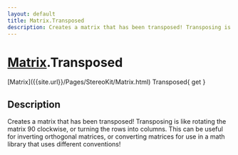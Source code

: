 ```yaml
---
layout: default
title: Matrix.Transposed
description: Creates a matrix that has been transposed! Transposing is like rotating the matrix 90 clockwise, or turning the rows into columns. This can be useful for inverting orthogonal matrices, or converting matrices for use in a math library that uses different conventions!
---
```

# [Matrix]({{site.url}}/Pages/StereoKit/Matrix.html).Transposed

<div class='signature' markdown='1'>
[Matrix]({{site.url}}/Pages/StereoKit/Matrix.html) Transposed{ get }
</div>

## Description
Creates a matrix that has been transposed! Transposing is
like rotating the matrix 90 clockwise, or turning the rows into
columns. This can be useful for inverting orthogonal matrices, or
converting matrices for use in a math library that uses different
conventions!

